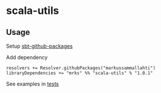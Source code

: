 # scala-utils

## Usage

Setup [sbt-github-packages](https://github.com/djspiewak/sbt-github-packages)

Add dependency
```
resolvers += Resolver.githubPackages("markussammallahti")
libraryDependencies += "mrks" %% "scala-utils" % "1.0.1"
```

See examples in [tests](src/test)
